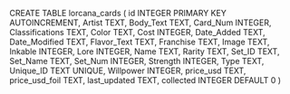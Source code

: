 CREATE TABLE lorcana_cards (
                    id INTEGER PRIMARY KEY AUTOINCREMENT,
                    Artist TEXT,
                    Body_Text TEXT,
                    Card_Num INTEGER,
                    Classifications TEXT,
                    Color TEXT,
                    Cost INTEGER,
                    Date_Added TEXT,
                    Date_Modified TEXT,
                    Flavor_Text TEXT,
                    Franchise TEXT,
                    Image TEXT,
                    Inkable INTEGER,
                    Lore INTEGER,
                    Name TEXT,
                    Rarity TEXT,
                    Set_ID TEXT,
                    Set_Name TEXT,
                    Set_Num INTEGER,
                    Strength INTEGER,
                    Type TEXT,
                    Unique_ID TEXT UNIQUE,
                    Willpower INTEGER,
                    price_usd TEXT,
                    price_usd_foil TEXT,
                    last_updated TEXT,
                    collected INTEGER DEFAULT 0
                )